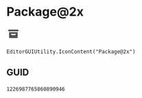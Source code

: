 # Package@2x
![](/img/Package@2x.png)

``` CSharp
EditorGUIUtility.IconContent("Package@2x")
```
## GUID
```
1226987765860890946
```
